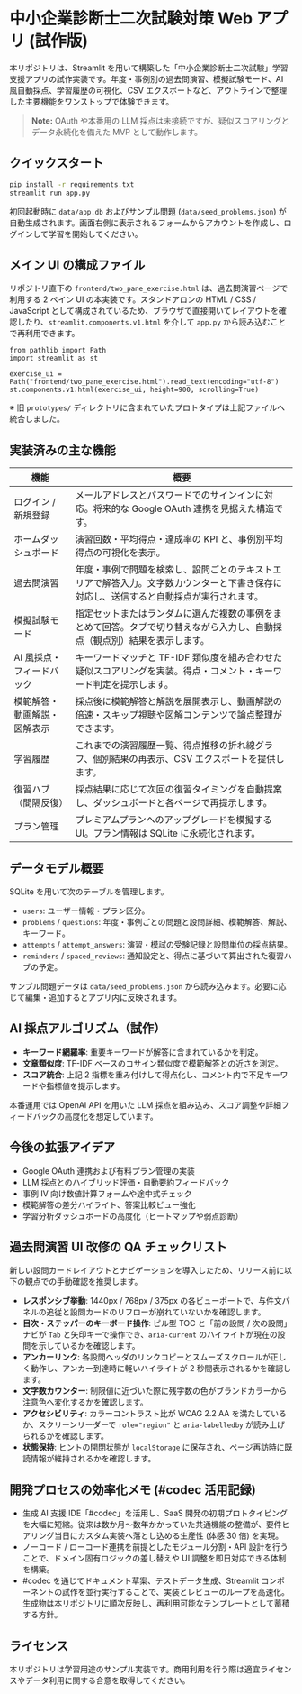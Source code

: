 # 中小企業診断士二次試験対策 Web アプリ (試作版)

本リポジトリは、Streamlit を用いて構築した「中小企業診断士二次試験」学習支援アプリの試作実装です。年度・事例別の過去問演習、模擬試験モード、AI 風自動採点、学習履歴の可視化、CSV エクスポートなど、アウトラインで整理した主要機能をワンストップで体験できます。

> **Note:** OAuth や本番用の LLM 採点は未接続ですが、疑似スコアリングとデータ永続化を備えた MVP として動作します。

## クイックスタート

```bash
pip install -r requirements.txt
streamlit run app.py
```

初回起動時に `data/app.db` およびサンプル問題 (`data/seed_problems.json`) が自動生成されます。画面右側に表示されるフォームからアカウントを作成し、ログインして学習を開始してください。

## メイン UI の構成ファイル

リポジトリ直下の `frontend/two_pane_exercise.html` は、過去問演習ページで利用する 2 ペイン UI の本実装です。スタンドアロンの HTML / CSS / JavaScript として構成されているため、ブラウザで直接開いてレイアウトを確認したり、`streamlit.components.v1.html` を介して `app.py` から読み込むことで再利用できます。

```
from pathlib import Path
import streamlit as st

exercise_ui = Path("frontend/two_pane_exercise.html").read_text(encoding="utf-8")
st.components.v1.html(exercise_ui, height=900, scrolling=True)
```

※ 旧 `prototypes/` ディレクトリに含まれていたプロトタイプは上記ファイルへ統合しました。

## 実装済みの主な機能

| 機能 | 概要 |
| --- | --- |
| ログイン / 新規登録 | メールアドレスとパスワードでのサインインに対応。将来的な Google OAuth 連携を見据えた構造です。 |
| ホームダッシュボード | 演習回数・平均得点・達成率の KPI と、事例別平均得点の可視化を表示。 |
| 過去問演習 | 年度・事例で問題を検索し、設問ごとのテキストエリアで解答入力。文字数カウンターと下書き保存に対応し、送信すると自動採点が実行されます。 |
| 模擬試験モード | 指定セットまたはランダムに選んだ複数の事例をまとめて回答。タブで切り替えながら入力し、自動採点（観点別）結果を表示します。 |
| AI 風採点・フィードバック | キーワードマッチと TF-IDF 類似度を組み合わせた疑似スコアリングを実装。得点・コメント・キーワード判定を提示します。 |
| 模範解答・動画解説・図解表示 | 採点後に模範解答と解説を展開表示し、動画解説の倍速・スキップ視聴や図解コンテンツで論点整理ができます。 |
| 学習履歴 | これまでの演習履歴一覧、得点推移の折れ線グラフ、個別結果の再表示、CSV エクスポートを提供します。 |
| 復習ハブ（間隔反復） | 採点結果に応じて次回の復習タイミングを自動提案し、ダッシュボードと各ページで再提示します。 |
| プラン管理 | プレミアムプランへのアップグレードを模擬する UI。プラン情報は SQLite に永続化されます。 |

## データモデル概要

SQLite を用いて次のテーブルを管理します。

- `users`: ユーザー情報・プラン区分。
- `problems` / `questions`: 年度・事例ごとの問題と設問詳細、模範解答、解説、キーワード。
- `attempts` / `attempt_answers`: 演習・模試の受験記録と設問単位の採点結果。
- `reminders` / `spaced_reviews`: 通知設定と、得点に基づいて算出された復習ハブの予定。

サンプル問題データは `data/seed_problems.json` から読み込みます。必要に応じて編集・追加するとアプリ内に反映されます。

## AI 採点アルゴリズム（試作）

- **キーワード網羅率**: 重要キーワードが解答に含まれているかを判定。
- **文章類似度**: TF-IDF ベースのコサイン類似度で模範解答との近さを測定。
- **スコア統合**: 上記 2 指標を重み付けして得点化し、コメント内で不足キーワードや指標値を提示します。

本番運用では OpenAI API を用いた LLM 採点を組み込み、スコア調整や詳細フィードバックの高度化を想定しています。

## 今後の拡張アイデア

- Google OAuth 連携および有料プラン管理の実装
- LLM 採点とのハイブリッド評価・自動要約フィードバック
- 事例 IV 向け数値計算フォームや途中式チェック
- 模範解答の差分ハイライト、答案比較ビュー強化
- 学習分析ダッシュボードの高度化（ヒートマップや弱点診断）

## 過去問演習 UI 改修の QA チェックリスト

新しい設問カードレイアウトとナビゲーションを導入したため、リリース前に以下の観点での手動確認を推奨します。

- **レスポンシブ挙動**: 1440px / 768px / 375px の各ビューポートで、与件文パネルの追従と設問カードのリフローが崩れていないかを確認します。
- **目次・ステッパーのキーボード操作**: ピル型 TOC と「前の設問 / 次の設問」ナビが `Tab` と矢印キーで操作でき、`aria-current` のハイライトが現在の設問を示しているかを確認します。
- **アンカーリンク**: 各設問ヘッダのリンクコピーとスムーズスクロールが正しく動作し、アンカー到達時に軽いハイライトが 2 秒間表示されるかを確認します。
- **文字数カウンター**: 制限値に近づいた際に残字数の色がブランドカラーから注意色へ変化するかを確認します。
- **アクセシビリティ**: カラーコントラスト比が WCAG 2.2 AA を満たしているか、スクリーンリーダーで `role="region"` と `aria-labelledby` が読み上げられるかを確認します。
- **状態保持**: ヒントの開閉状態が `localStorage` に保存され、ページ再訪時に既読情報が維持されるかを確認します。

## 開発プロセスの効率化メモ (#codec 活用記録)

- 生成 AI 支援 IDE「#codec」を活用し、SaaS 開発の初期プロトタイピングを大幅に短縮。従来は数か月〜数年かかっていた共通機能の整備が、要件ヒアリング当日にカスタム実装へ落とし込める生産性 (体感 30 倍) を実現。
- ノーコード / ローコード連携を前提としたモジュール分割・API 設計を行うことで、ドメイン固有ロジックの差し替えや UI 調整を即日対応できる体制を構築。
- #codec を通じてドキュメント草案、テストデータ生成、Streamlit コンポーネントの試作を並行実行することで、実装とレビューのループを高速化。生成物は本リポジトリに順次反映し、再利用可能なテンプレートとして蓄積する方針。

## ライセンス

本リポジトリは学習用途のサンプル実装です。商用利用を行う際は適宜ライセンスやデータ利用に関する合意を取得してください。
